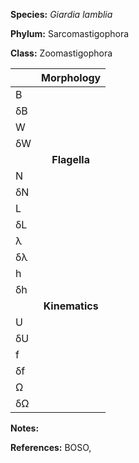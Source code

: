 **Species:** *Giardia lamblia*

**Phylum:** Sarcomastigophora	

**Class:** Zoomastigophora



| |     **Morphology**     |
|:---- | :------: |
| B |  |
| δB |  | 
| W |  |
| δW |  |
|  | **Flagella** |
| N |  |
| δN |  |
| L |  |
| δL |  |
| λ |  |
| δλ |  |
| h |  |
| δh |  |
|  | **Kinematics** |
| U | |
| δU |  |
| f |  |
| δf |  |
| Ω |  |
| δΩ |  |


**Notes:** 

**References:** BOSO,
